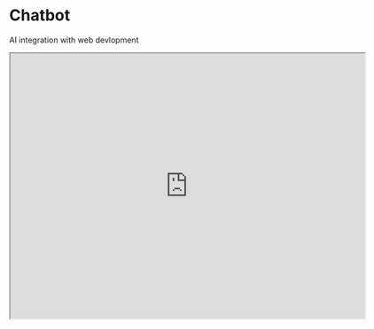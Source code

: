 # Chatbot
AI integration with web devlopment
<iframe src="https://drive.google.com/uc?export=preview&id=FILE_ID](https://drive.google.com/file/d/1FDJ95BbEoFgI5GDMwE_oQ-MVIPlh2wRy/view?usp=sharing" width="640" height="480"></iframe>
